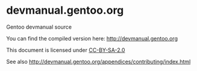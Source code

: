 devmanual.gentoo.org
====================

Gentoo devmanual source

You can find the compiled version here: http://devmanual.gentoo.org

This document is licensed under [CC-BY-SA-2.0](License)

See also http://devmanual.gentoo.org/appendices/contributing/index.html
